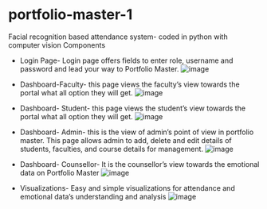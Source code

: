 # portfolio-master-1
Facial recognition based attendance system- coded in python with computer vision
Components
 - Login Page- Login page offers fields to enter role, username and password and lead your way 
to Portfolio Master.
![image](https://user-images.githubusercontent.com/46550676/211188304-0648da63-5c6d-45a8-a292-000a11ce734c.png)

- Dashboard-Faculty- this page views the faculty’s view towards the portal what all option 
they will get.
![image](https://user-images.githubusercontent.com/46550676/211188321-ca5cb2ef-f832-4cdf-ae7e-902ca28f06db.png)

- Dashboard- Student- this page views the student’s view towards the portal what all option 
they will get.
![image](https://user-images.githubusercontent.com/46550676/211188381-be17e992-a7b5-4bcb-a120-7028ea575a1a.png)

- Dashboard- Admin- this is the view of admin’s point of view in portfolio master. This page 
allows admin to add, delete and edit details of students, faculties, and course details for 
management.
![image](https://user-images.githubusercontent.com/46550676/211188341-caeeaa9f-c002-472b-9240-f8b55b3471bd.png)

- Dashboard- Counsellor- It is the counsellor’s view towards the emotional data on Portfolio 
Master
![image](https://user-images.githubusercontent.com/46550676/211188407-4d9e3e21-1cb9-4f19-9935-e6c5fd6eadec.png)

- Visualizations- Easy and simple visualizations for attendance and emotional data’s 
understanding and analysis
![image](https://user-images.githubusercontent.com/46550676/211188482-a44d93e4-15a8-4579-8eae-495de3a2c445.png)


